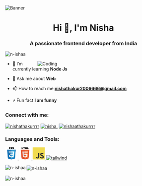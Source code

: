 <img align="center" src="https://img.freepik.com/free-vector/gradient-business-linkedin-banner_23-2150091566.jpg?t=st=1742741900~exp=1742745500~hmac=8f6122ce28664ac6f86f9c8ea1c9e6d237de7025299be46856631aaf3c57c959&w=1380" alt="Banner">
<h1 align="center">Hi 👋, I'm Nisha</h1>
<h3 align="center">A passionate frontend developer from India</h3>

<p align="left"> <img src="https://komarev.com/ghpvc/?username=n-ishaa&label=Profile%20views&color=0e75b6&style=flat" alt="n-ishaa" /> </p>
<img align="right" alt="Coding" width="400" src="https://i.pinimg.com/736x/31/ff/78/31ff78cb59ba13f5c6c32ac946ef781b.jpg">

- 🌱 I’m currently learning **Node Js**

- 💬 Ask me about **Web**

- 📫 How to reach me **nishathakur2006666@gmail.com**

- ⚡ Fun fact **I am funny**

<h3 align="left">Connect with me:</h3>
<p align="left">
<a href="https://twitter.com/nishathakurrrr" target="blank"><img align="center" src="https://raw.githubusercontent.com/rahuldkjain/github-profile-readme-generator/master/src/images/icons/Social/twitter.svg" alt="nishathakurrrr" height="30" width="40" /></a>
<a href="https://linkedin.com/in/nisha." target="blank"><img align="center" src="https://raw.githubusercontent.com/rahuldkjain/github-profile-readme-generator/master/src/images/icons/Social/linked-in-alt.svg" alt="nisha." height="30" width="40" /></a>
<a href="https://instagram.com/nishaathakurrrr" target="blank"><img align="center" src="https://raw.githubusercontent.com/rahuldkjain/github-profile-readme-generator/master/src/images/icons/Social/instagram.svg" alt="nishaathakurrrr" height="30" width="40" /></a>
</p>

<h3 align="left">Languages and Tools:</h3>
<p align="left"> <a href="https://www.w3schools.com/css/" target="_blank" rel="noreferrer"> <img src="https://raw.githubusercontent.com/devicons/devicon/master/icons/css3/css3-original-wordmark.svg" alt="css3" width="40" height="40"/> </a> <a href="https://www.w3.org/html/" target="_blank" rel="noreferrer"> <img src="https://raw.githubusercontent.com/devicons/devicon/master/icons/html5/html5-original-wordmark.svg" alt="html5" width="40" height="40"/> </a> <a href="https://developer.mozilla.org/en-US/docs/Web/JavaScript" target="_blank" rel="noreferrer"> <img src="https://raw.githubusercontent.com/devicons/devicon/master/icons/javascript/javascript-original.svg" alt="javascript" width="40" height="40"/> </a> <a href="https://tailwindcss.com/" target="_blank" rel="noreferrer"> <img src="https://www.vectorlogo.zone/logos/tailwindcss/tailwindcss-icon.svg" alt="tailwind" width="40" height="40"/> </a> </p>

<p><img align="left" src="https://github-readme-stats.vercel.app/api/top-langs?username=n-ishaa&show_icons=true&locale=en&layout=compact" alt="n-ishaa" /></p>

<p>&nbsp;<img align="center" src="https://github-readme-stats.vercel.app/api?username=n-ishaa&show_icons=true&locale=en" alt="n-ishaa" /></p>

<p><img align="center" src="https://github-readme-streak-stats.herokuapp.com/?user=n-ishaa&" alt="n-ishaa" /></p>

